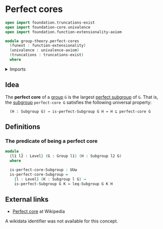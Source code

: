 # Perfect cores

```agda
open import foundation.truncations-exist
open import foundation-core.univalence
open import foundation.function-extensionality-axiom

module group-theory.perfect-cores
  (funext : function-extensionality)
  (univalence : univalence-axiom)
  (truncations : truncations-exist)
  where
```

<details><summary>Imports</summary>

```agda
open import foundation.logical-equivalences funext
open import foundation.universe-levels

open import group-theory.groups funext univalence truncations
open import group-theory.perfect-subgroups funext univalence truncations
open import group-theory.subgroups funext univalence truncations
```

</details>

## Idea

The **perfect core** of a [group](group-theory.groups.md) `G` is the largest
[perfect subgroup](group-theory.perfect-subgroups.md) of `G`. That is, the
[subgroup](group-theory.subgroups.md) `perfect-core G` satisfies the following
universal property:

```text
  (H : Subgroup G) → is-perfect-Subgroup G H ↔ H ⊆ perfect-core G
```

## Definitions

### The predicate of being a perfect core

```agda
module _
  {l1 l2 : Level} (G : Group l1) (H : Subgroup l2 G)
  where

  is-perfect-core-Subgroup : UUω
  is-perfect-core-Subgroup =
    {l : Level} (K : Subgroup l G) →
    is-perfect-Subgroup G K ↔ leq-Subgroup G K H
```

## External links

- [Perfect core](https://en.wikipedia.org/wiki/Perfect_core) at Wikipedia

A wikidata identifier was not available for this concept.
